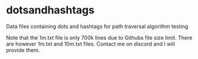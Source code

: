 # dotsandhashtags
Data files containing dots and hashtags for path traversal algorithm testing

Note that the 1m.txt file is only 700k lines due to Githubs file size limit. 
There are however 1m.txt and 10m.txt files. Contact me on discord and I will provide them.
